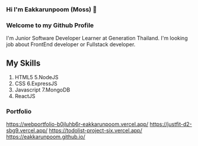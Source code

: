### Hi I'm Eakkarunpoom (Moss) 👋
### Welcome to my Github Profile 

I'm Junior Software Developer Learner at Generation Thailand. 
I'm looking job about FrontEnd developer or Fullstack developer. 
## My Skills 
1. HTML5                5.NodeJS
2. CSS                  6.ExpressJS
3. Javascript           7.MongoDB
4. ReactJS

### Portfolio
https://webportfolio-b0jluhb6r-eakkarunpoom.vercel.app/
https://justfit-d2-sbg9.vercel.app/
https://todolist-project-six.vercel.app/
https://eakkarunpoom.github.io/

<!--
**eakkarunpoom/eakkarunpoom** is a ✨ _special_ ✨ repository because its `README.md` (this file) appears on your GitHub profile.

Here are some ideas to get you started:

- 🔭 I’m currently working on ...
- 🌱 I’m currently learning ...
- 👯 I’m looking to collaborate on ...
- 🤔 I’m looking for help with ...
- 💬 Ask me about ...
- 📫 How to reach me: ...
- 😄 Pronouns: ...
- ⚡ Fun fact: ...
-->
